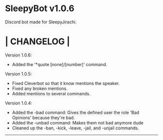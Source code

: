 # SleepyBot v1.0.6
Discord bot made for SleepyJirachi.

# |  CHANGELOG  |

Version 1.0.6:
- Added the '*quote [none]/[number]' command.

Version 1.0.5:
- Fixed Cleverbot so that it know mentions the speaker.
- Fixed any broken mentions.
- Added mentions to several commands.

Version 1.0.4:
- Added the -bad command: Gives the defined user the role 'Bad Opinions' because they're bad.
- Added the -unbad command: Makes them not bad anymore dude
- Cleaned up the -ban, -kick, -leave, -jail, and -unjail commands.

_________________________________________________________________________________________________________________________
